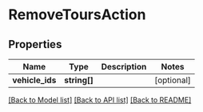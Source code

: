 # RemoveToursAction

## Properties
Name | Type | Description | Notes
------------ | ------------- | ------------- | -------------
**vehicle_ids** | **string[]** |  | [optional] 

[[Back to Model list]](../../README.md#documentation-for-models) [[Back to API list]](../../README.md#documentation-for-api-endpoints) [[Back to README]](../../README.md)

